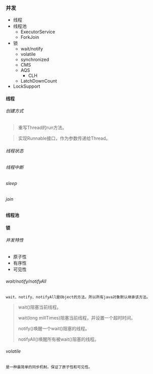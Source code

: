 ### 并发

* 线程
* 线程池
  * ExecutorService
  * ForkJoin
* 锁
  * wait/notify
  * volatile
  * synchronized
  * CMS
  * AQS
    * CLH
  * LatchDownCount
* LockSupport
  

#### 线程

###### 创建方式



> 重写Thread的run方法。



> 实现Runnable接口，作为参数传递给Thread。

###### 线程状态

###### 线程中断

###### sleep

###### join

#### 线程池



#### 锁

###### 并发特性

* 原子性
* 有序性
* 可见性

###### wait/notify/notifyAll

`wait、notify、notifyAll是Object的方法，所以所有java对象默认继承该方法。`

> wait()阻塞当前线程。
>
> wait(long millTimes)阻塞当前线程，并设置一个超时时间。
>
> notify()唤醒一个wait()阻塞的线程。
>
> notifyAll()唤醒所有被wait()阻塞的线程。

###### volatile

`是一种最简单的同步机制，保证了原子性和可见性。`

> 